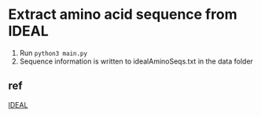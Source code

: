 # Extract amino acid sequence from IDEAL

1. Run ` python3 main.py `
2. Sequence information is written to idealAminoSeqs.txt in the data folder

## ref
[IDEAL](https://www.ideal-db.org/)